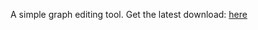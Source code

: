 A simple graph editing tool.
Get the latest download: [here](https://github.com/watem/Dungeon-Diving-mapper/wiki/Downloads)
